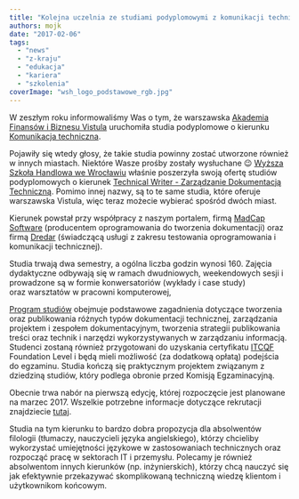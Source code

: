 ```yaml
---
title: "Kolejna uczelnia ze studiami podyplomowymi z komunikacji technicznej"
authors: mojk
date: "2017-02-06"
tags:
  - "news"
  - "z-kraju"
  - "edukacja"
  - "kariera"
  - "szkolenia"
coverImage: "wsh_logo_podstawowe_rgb.jpg"
---
```


W zeszłym roku informowaliśmy Was o tym, że warszawska
[Akademia Finansów i Biznesu Vistula](http://www.vistula.edu.pl/) uruchomiła
studia podyplomowe o kierunku
[Komunikacja techniczna](http://www.vistula.edu.pl/pol/page/komunikacja-techniczna).

Pojawiły się wtedy głosy, że takie studia powinny zostać utworzone również w
innych miastach. Niektóre Wasze prośby zostały wysłuchane 😉
[Wyższa Szkoła Handlowa we Wrocławiu](http://www.handlowa.eu/) właśnie
poszerzyła swoją ofertę studiów podyplomowych o kierunek
[Technical Writer - Zarządzanie Dokumentacją Techniczną](http://www.handlowa.eu/1133,technical-writer-opis.html).
Pomimo innej nazwy, są to te same studia, które oferuje warszawska Vistula, więc
teraz możecie wybierać spośród dwóch miast.

Kierunek powstał przy współpracy z naszym portalem,
firmą [MadCap Software](http://www.madcapsoftware.com/) (producentem
oprogramowania do tworzenia dokumentacji) oraz firmą
[Dredar](http://dredar.com/) (świadczącą usługi z zakresu testowania
oprogramowania i komunikacji technicznej).

Studia trwają dwa semestry, a ogólna liczba godzin wynosi 160. Zajęcia
dydaktyczne odbywają się w ramach dwudniowych, weekendowych sesji i prowadzone
są w formie konwersatoriów (wykłady i case study) oraz warsztatów w pracowni
komputerowej,

[Program studiów](http://www.handlowa.eu/1134,technical-writer-program.html)
obejmuje podstawowe zagadnienia dotyczące tworzenia oraz publikowania różnych
typów dokumentacji technicznej, zarządzania projektem i zespołem
dokumentacyjnym, tworzenia strategii publikowania treści oraz technik i narzędzi
wykorzystywanych w zarządzaniu informacją. Studenci zostaną również przygotowani
do uzyskania certyfikatu [ITCQF](http://itcqf.org/) Foundation Level i będą
mieli możliwość (za dodatkową opłatą) podejścia do egzaminu. Studia kończą się
praktycznym projektem związanym z dziedziną studiów, który podlega obronie przed
Komisją Egzaminacyjną.

Obecnie trwa nabór na pierwszą edycję, której rozpoczęcie jest planowane na
marzec 2017. Wszelkie potrzebne informacje dotyczące rekrutacji znajdziecie
[tutaj](http://www.handlowa.eu/1137,technical-writer-rekrutacja.html).

Studia na tym kierunku to bardzo dobra propozycja dla absolwentów filologii
(tłumaczy, nauczycieli języka angielskiego), którzy chcieliby wykorzystać
umiejętności językowe w zastosowaniach technicznych oraz rozpocząć pracę w
sektorach IT i przemysłu. Polecamy je również absolwentom innych kierunków (np.
inżynierskich), którzy chcą nauczyć się jak efektywnie przekazywać skomplikowaną
techniczną wiedzę klientom i użytkownikom końcowym.
